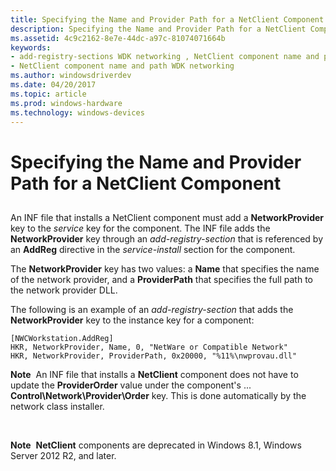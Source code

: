```yaml
---
title: Specifying the Name and Provider Path for a NetClient Component
description: Specifying the Name and Provider Path for a NetClient Component
ms.assetid: 4c9c2162-8e7e-44dc-a97c-81074071664b
keywords:
- add-registry-sections WDK networking , NetClient component name and path
- NetClient component name and path WDK networking
ms.author: windowsdriverdev
ms.date: 04/20/2017
ms.topic: article
ms.prod: windows-hardware
ms.technology: windows-devices
---
```


# Specifying the Name and Provider Path for a NetClient Component


## <a href="" id="ddk-specifying-the-name-and-provider-path-for-a-netclient-component-ng"></a>


An INF file that installs a NetClient component must add a **NetworkProvider** key to the *service* key for the component. The INF file adds the **NetworkProvider** key through an *add-registry-section* that is referenced by an **AddReg** directive in the *service-install* section for the component.

The **NetworkProvider** key has two values: a **Name** that specifies the name of the network provider, and a **ProviderPath** that specifies the full path to the network provider DLL.

The following is an example of an *add-registry-section* that adds the **NetworkProvider** key to the instance key for a component:

```
[NWCWorkstation.AddReg]
HKR, NetworkProvider, Name, 0, "NetWare or Compatible Network"
HKR, NetworkProvider, ProviderPath, 0x20000, "%11%\nwprovau.dll"
```

**Note**  An INF file that installs a **NetClient** component does not have to update the **ProviderOrder** value under the component's ... **Control\\Network\\Provider\\Order** key. This is done automatically by the network class installer.

 

**Note**  **NetClient** components are deprecated in Windows 8.1, Windows Server 2012 R2, and later.

 

 

 





